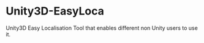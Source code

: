 # Unity3D-EasyLoca
Unity3D Easy Localisation Tool that enables different non Unity users to use it.
